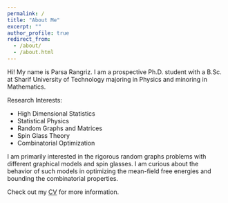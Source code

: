 ```yaml
---
permalink: /
title: "About Me"
excerpt: ""
author_profile: true
redirect_from: 
  - /about/
  - /about.html
---
```

Hi! My name is Parsa Rangriz. I am a prospective Ph.D. student with a B.Sc. at Sharif University of Technology majoring in Physics and minoring in Mathematics. 

Research Interests:
* High Dimensional Statistics
* Statistical Physics
* Random Graphs and Matrices
* Spin Glass Theory
* Combinatorial Optimization

I am primarily interested in the rigorous random graphs problems with different graphical models and spin glasses. I am curious about the behavior of such models in optimizing the mean-field free energies and bounding the combinatorial properties. 


Check out my [CV](/cv) for more information.

